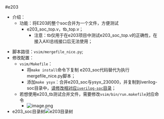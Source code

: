 #e203 

+ 介绍：    
  + 功能：将E203的整个soc合并为一个文件，方便测试
    + e203_soc_top.v，tb_top.v；
      - 注意：tb仅用于在e203项目中测试e203_soc_top.v的正确性，在接入AXI总线接口后无法使用；
- 脚本路径：`vsim/mergefile_nice.py`;
- 修改配置：
  - `vsim/Makefile`：
    - 将`make install`命令下复制 e203_soc代码替代为执行mergefile_nice.py脚本；
    - 添加`make ysyx`：合并e203_soc与ysyx_230000，并复制到iverilog-soc目录中，<u>请修改相对应`iverilog-soc`目录</u>；
  - 若想使用e203_tb测试合并文件，需要修改`vsim/bin/run.makefile`对应命令
    - ![image.png](https://zpnmh.oss-cn-beijing.aliyuncs.com/img2/202304091718472.png)
- e203_soc目录树![e203目录树](https://zpnmh.oss-cn-beijing.aliyuncs.com/img2/202304071619275.png)
